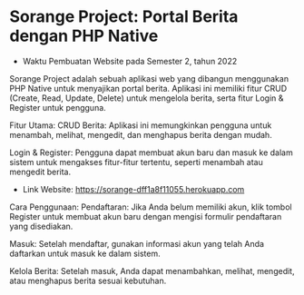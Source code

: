 # Sorange Project: Portal Berita dengan PHP Native

* Waktu Pembuatan  Website pada Semester 2, tahun 2022 


Sorange Project adalah sebuah aplikasi web yang dibangun menggunakan PHP Native untuk menyajikan portal berita. Aplikasi ini memiliki fitur CRUD (Create, Read, Update, Delete) untuk mengelola berita, serta fitur Login & Register untuk pengguna.

Fitur Utama:
CRUD Berita: Aplikasi ini memungkinkan pengguna untuk menambah, melihat, mengedit, dan menghapus berita dengan mudah.

Login & Register: Pengguna dapat membuat akun baru dan masuk ke dalam sistem untuk mengakses fitur-fitur tertentu, seperti menambah atau mengedit berita.

* Link Website: https://sorange-dff1a8f11055.herokuapp.com

Cara Penggunaan:
Pendaftaran: Jika Anda belum memiliki akun, klik tombol Register untuk membuat akun baru dengan mengisi formulir pendaftaran yang disediakan.

Masuk: Setelah mendaftar, gunakan informasi akun yang telah Anda daftarkan untuk masuk ke dalam sistem.

Kelola Berita: Setelah masuk, Anda dapat menambahkan, melihat, mengedit, atau menghapus berita sesuai kebutuhan.
